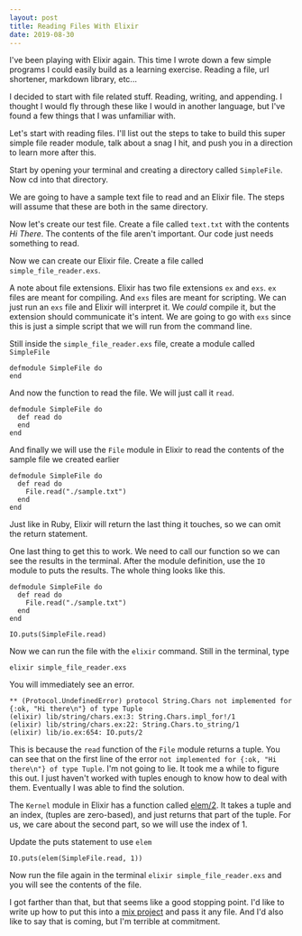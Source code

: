 ```yaml
---
layout: post
title: Reading Files With Elixir
date: 2019-08-30
---
```

I've been playing with Elixir again. This time I wrote down a few simple programs I could easily build as a learning exercise. Reading a file, url shortener, markdown library, etc...

I decided to start with file related stuff. Reading, writing, and appending. I thought I would fly through these like I would in another language, but I've found a few things that I was unfamiliar with.

Let's start with reading files. I'll list out the steps to take to build this super simple file reader module, talk about a snag I hit, and push you in a direction to learn more after this.

Start by opening your terminal and creating a directory called `SimpleFile`. Now cd into that directory.

We are going to have a sample text file to read and an Elixir file. The steps will assume that these are both in the same directory.

Now let's create our test file. Create a file called `text.txt` with the contents _Hi There_. The contents of the file aren't important. Our code just needs something to read.

Now we can create our Elixir file. Create a file called `simple_file_reader.exs`. 

A note about file extensions. Elixir has two file extensions `ex` and `exs`. `ex` files are meant for compiling. And `exs` files are meant for scripting. We can just run an `exs` file and Elixir will interpret it. We _could_ compile it, but the extension should communicate it's intent. We are going to go with `exs` since this is just a simple script that we will run from the command line.

Still inside the `simple_file_reader.exs` file, create a module called `SimpleFile`

    defmodule SimpleFile do
    end

And now the function to read the file. We will just call it `read`.

    defmodule SimpleFile do
      def read do
      end
    end

And finally we will use the `File` module in Elixir to read the contents of the sample file we created earlier

    defmodule SimpleFile do
      def read do
        File.read("./sample.txt")
      end
    end

Just like in Ruby, Elixir will return the last thing it touches, so we can omit the return statement.

One last thing to get this to work. We need to call our function so we can see the results in the terminal. After the module definition, use the `IO` module to puts the results. The whole thing looks like this.

    defmodule SimpleFile do
      def read do
        File.read("./sample.txt")
      end
    end

    IO.puts(SimpleFile.read)


Now we can run the file with the `elixir` command. Still in the terminal, type

    elixir simple_file_reader.exs

You will immediately see an error.

    ** (Protocol.UndefinedError) protocol String.Chars not implemented for {:ok, "Hi there\n"} of type Tuple
    (elixir) lib/string/chars.ex:3: String.Chars.impl_for!/1
    (elixir) lib/string/chars.ex:22: String.Chars.to_string/1
    (elixir) lib/io.ex:654: IO.puts/2

This is because the `read` function of the `File` module returns a tuple. You can see that on the first line of the error `not implemented for {:ok, "Hi there\n"} of type Tuple`. I'm not going to lie. It took me a while to figure this out. I just haven't worked with tuples enough to know how to deal with them. Eventually I was able to find the solution.

The `Kernel` module in Elixir has a function called [elem/2](https://hexdocs.pm/elixir/Kernel.html#elem/2). It takes a tuple and an index, (tuples are zero-based), and just returns that part of the tuple. For us, we care about the second part, so we will use the index of 1.

Update the puts statement to use `elem`

    IO.puts(elem(SimpleFile.read, 1))

Now run the file again in the terminal `elixir simple_file_reader.exs` and you will see the contents of the file.

I got farther than that, but that seems like a good stopping point. I'd like to write up how to put this into a [mix project](https://elixir-lang.org/getting-started/mix-otp/introduction-to-mix.html) and pass it any file. And I'd also like to say that is coming, but I'm terrible at commitment.

